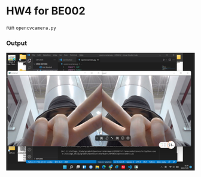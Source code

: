# HW4 for BE002 
run `opencvcamera.py`


### Output
<img src="https://github.com/ophwsjtu18/ohw21f/blob/main/cll/hw4/tmp.png" alt="Cow" align=center />
